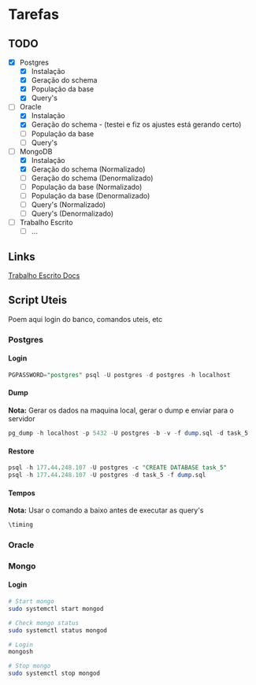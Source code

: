 # Tarefas

## TODO
- [x] Postgres
  - [x] Instalação
  - [x] Geração do schema
  - [X] População da base
  - [x] Query's
- [ ] Oracle
  - [x] Instalação
  - [x] Geração do schema - (testei e fiz os ajustes está gerando certo)
  - [ ] População da base
  - [ ] Query's
- [ ] MongoDB
  - [x] Instalação
  - [x] Geração do schema (Normalizado)
  - [ ] Geração do schema (Denormalizado)
  - [ ] População da base (Normalizado)
  - [ ] População da base (Denormalizado)
  - [ ] Query's (Normalizado)
  - [ ] Query's (Denormalizado)
- [ ] Trabalho Escrito
  - [ ] ...

## Links

[Trabalho Escrito Docs](https://docs.google.com/document/d/1jeczO2rFpab2idOCfGTQBtOFoKSoB22enhS4uMtodfc/edit?usp=sharing)

## Script Uteis

Poem aqui login do banco, comandos uteis, etc

### Postgres

#### Login

```sql
PGPASSWORD="postgres" psql -U postgres -d postgres -h localhost
```

#### Dump

**Nota:** Gerar os dados na maquina local, gerar o dump e enviar para o servidor

```sql
pg_dump -h localhost -p 5432 -U postgres -b -v -f dump.sql -d task_5
```

#### Restore

```sql
psql -h 177.44.248.107 -U postgres -c "CREATE DATABASE task_5"
psql -h 177.44.248.107 -U postgres -d task_5 -f dump.sql
```

#### Tempos

**Nota:** Usar o comando a baixo antes de executar as query's

```sql
\timing
```

### Oracle

### Mongo

#### Login

```bash
# Start mongo
sudo systemctl start mongod

# Check mongo status
sudo systemctl status mongod

# Login
mongosh

# Stop mongo
sudo systemctl stop mongod
```

